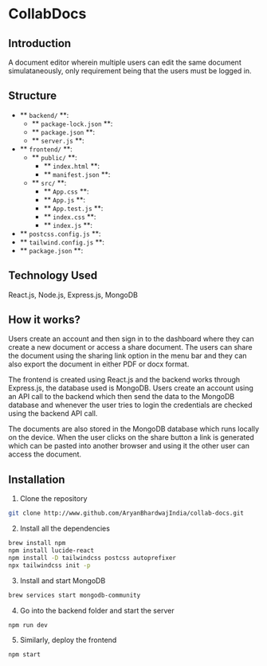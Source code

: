 # CollabDocs

## Introduction

A document editor wherein multiple users can edit the same document simulataneously, only requirement being that the users must be logged in.

## Structure

- ** `backend/` **:
    - ** `package-lock.json` **:
    - ** `package.json` **:
    - ** `server.js` **:
- ** `frontend/` **:
    - ** `public/` **:
        - ** `index.html` **:
        - ** `manifest.json` **:
    - ** `src/` **:
        - ** `App.css` **:
        - ** `App.js` **:
        - ** `App.test.js` **:
        - ** `index.css` **:
        - ** `index.js` **:
- ** `postcss.config.js` **:
- ** `tailwind.config.js` **:
- ** `package.json` **:

## Technology Used

React.js, Node.js, Express.js, MongoDB

## How it works?

Users create an account and then sign in to the dashboard where they can create a new document or access a share document. The users can share the document using the sharing link option in the menu bar and they can also export the document in either PDF or docx format.

The frontend is created using React.js and the backend works through Express.js, the database used is MongoDB. Users create an account using an API call to the backend which then send the data to the MongoDB database and whenever the user tries to login the credentials are checked using the backend API call.

The documents are also stored in the MongoDB database which runs locally on the device. When the user clicks on the share button a link is generated which can be pasted into another browser and using it the other user can access the document.

## Installation

1. Clone the repository

```bash
git clone http://www.github.com/AryanBhardwajIndia/collab-docs.git
```

2. Install all the dependencies

```bash
brew install npm
npm install lucide-react
npm install -D tailwindcss postcss autoprefixer
npx tailwindcss init -p
```

3. Install and start MongoDB

```bash
brew services start mongodb-community
```

4. Go into the backend folder and start the server

```bash
npm run dev
```

5. Similarly, deploy the frontend

```bash
npm start
```
